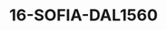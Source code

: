 ---
title: 16-SOFIA-DAL1560
image: /v1543919832/viterbo/16-SOFIA-DAL1560.jpg
brand: dalin
layout: vestito
---